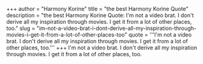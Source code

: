 +++
author = "Harmony Korine"
title = "the best Harmony Korine Quote"
description = "the best Harmony Korine Quote: I'm not a video brat. I don't derive all my inspiration through movies. I get it from a lot of other places, too."
slug = "im-not-a-video-brat-i-dont-derive-all-my-inspiration-through-movies-i-get-it-from-a-lot-of-other-places-too"
quote = '''I'm not a video brat. I don't derive all my inspiration through movies. I get it from a lot of other places, too.'''
+++
I'm not a video brat. I don't derive all my inspiration through movies. I get it from a lot of other places, too.
